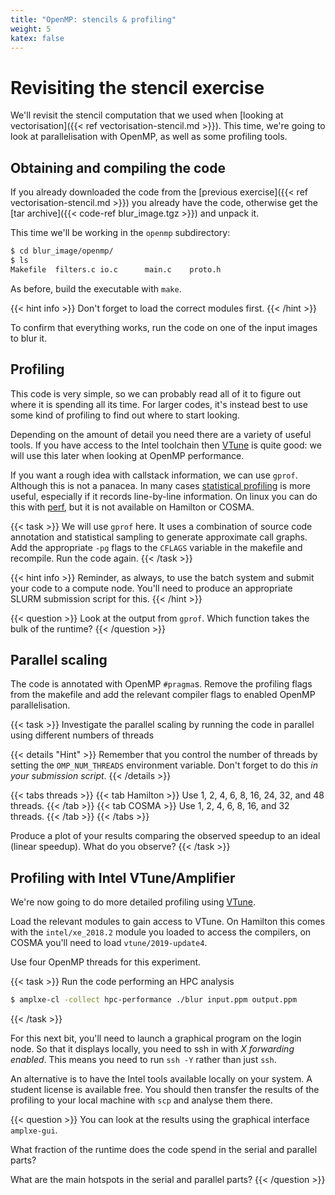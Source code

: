 ```yaml
---
title: "OpenMP: stencils & profiling"
weight: 5
katex: false
---
```


# Revisiting the stencil exercise

We'll revisit the stencil computation that we used when [looking at
vectorisation]({{< ref vectorisation-stencil.md >}}). This time, we're
going to look at parallelisation with OpenMP, as well as some
profiling tools.


## Obtaining and compiling the code

If you already downloaded the code from the [previous exercise]({{<
ref vectorisation-stencil.md >}}) you already have the code, otherwise
get the [tar archive]({{< code-ref blur_image.tgz >}}) and unpack it.

This time we'll be working in the `openmp` subdirectory:
```sh
$ cd blur_image/openmp/
$ ls
Makefile  filters.c io.c      main.c    proto.h
```

As before, build the executable with `make`.

{{< hint info >}}
Don't forget to load the correct modules first.
{{< /hint >}}

To confirm that everything works, run the code on one of the input
images to blur it.

## Profiling

This code is very simple, so we can probably read all of it to figure
out where it is spending all its time. For larger codes, it's instead
best to use some kind of profiling to find out where to start looking.

Depending on the amount of detail you need there are a variety of
useful tools. If you have access to the Intel toolchain then
[VTune](https://software.intel.com/content/www/us/en/develop/tools/vtune-profiler.html)
is quite good: we will use this later when looking at OpenMP
performance.

If you want a rough idea with callstack information, we can use
`gprof`. Although this is not a panacea. In many cases [statistical
profiling](https://en.wikipedia.org/wiki/Profiling_(computer_programming)#Statistical_profilers)
is more useful, especially if it records line-by-line information. On
linux you can do this with
[perf](https://perf.wiki.kernel.org/index.php/Main_Page), but it is
not available on Hamilton or COSMA.

{{< task >}}
We will use `gprof` here. It uses a combination of source code
annotation and statistical sampling to generate approximate call
graphs. Add the appropriate `-pg` flags to the `CFLAGS` variable in
the makefile and recompile. Run the code again.
{{< /task >}}

{{< hint info >}}
Reminder, as always, to use the batch system and submit your code to a
compute node. You'll need to produce an appropriate SLURM submission
script for this.
{{< /hint >}}

{{< question >}}
Look at the output from `gprof`. Which function takes the bulk of the
runtime?
{{< /question >}}

## Parallel scaling

The code is annotated with OpenMP `#pragma`s. Remove the profiling
flags from the makefile and add the relevant compiler flags to enabled
OpenMP parallelisation.

{{< task >}}
Investigate the parallel scaling by running the code in parallel using
different numbers of threads

{{< details "Hint" >}}
Remember that you control the number of threads by setting the
`OMP_NUM_THREADS` environment variable. Don't forget to do this _in
your submission script_.
{{< /details >}}

{{< tabs threads >}}
{{< tab Hamilton >}}
Use 1, 2, 4, 6, 8, 16, 24, 32, and 48 threads.
{{< /tab >}}
{{< tab COSMA >}}
Use 1, 2, 4, 6, 8, 16, and 32 threads.
{{< /tab >}}
{{< /tabs >}}

Produce a plot of your results comparing the observed speedup to an
ideal (linear speedup). What do you observe?
{{< /task >}}

## Profiling with Intel VTune/Amplifier

We're now going to do more detailed profiling using
[VTune](https://software.intel.com/content/www/us/en/develop/tools/vtune-profiler.html).

Load the relevant modules to gain access to VTune. On Hamilton this
comes with the `intel/xe_2018.2` module you loaded to access the
compilers, on COSMA you'll need to load `vtune/2019-update4`.

Use four OpenMP threads for this experiment.

{{< task >}}
Run the code performing an HPC analysis

```sh
$ amplxe-cl -collect hpc-performance ./blur input.ppm output.ppm
```

{{< /task >}}

For this next bit, you'll need to launch a graphical program on the
login node. So that it displays locally, you need to ssh in with _X
forwarding enabled_. This means you need to run `ssh -Y` rather than
just `ssh`.

An alternative is to have the Intel tools available locally on your
system. A student license is available free. You should then transfer
the results of the profiling to your local machine with `scp` and
analyse them there.

{{< question >}}
You can look at the results using the graphical interface
`amplxe-gui`.

What fraction of the runtime does the code spend in the serial and
parallel parts?

What are the main hotspots in the serial and parallel parts?
{{< /question >}}
